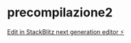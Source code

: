 # precompilazione2

[Edit in StackBlitz next generation editor ⚡️](https://stackblitz.com/~/github.com/viscovich/precompilazione2)